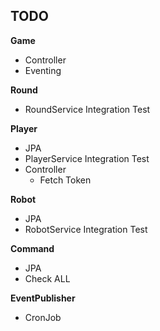

## TODO

**Game**
- Controller
- Eventing

**Round**
- RoundService Integration Test

**Player**
- JPA
- PlayerService Integration Test
- Controller
  - Fetch Token

**Robot**
- JPA
- RobotService Integration Test

**Command**
- JPA
- Check ALL

**EventPublisher**
- CronJob 